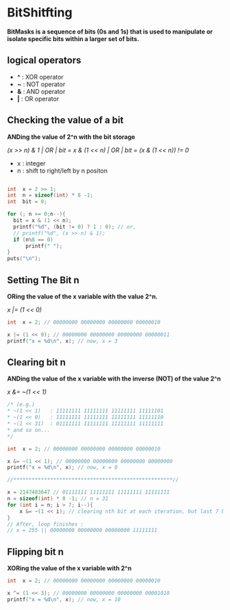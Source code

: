 # BitShitfting

**BitMasks is a sequence of bits (0s and 1s) that is used to manipulate or isolate specific bits within a larger set of bits.**

## logical operators
- **^** : XOR operator
- **~** : NOT operator
- **&** : AND operator
- **|** : OR operator

## Checking the value of a bit
**ANDing the value of 2^n with the bit storage**

*(x >> n) & 1 | OR | bit = x & (1 << n) | OR | bit = (x & (1 << n)) != 0*

- x : integer
- n : shift to right/left by n positon

``` c

int  x = 2 >> 1;
int  n = sizeof(int) * 8 -1;
int  bit = 0;

for (; n >= 0;n--){
  bit = x & (1 << n);
  printf("%d", (bit != 0) ? 1 : 0); // or,
  // printf("%d", (x >> n) & 1);
  if (n%8 == 0)
      printf(" ");
}
puts("\n");

```

## Setting The Bit n
**ORing the value of the x variable with the value 2^n.**

*x |= (1 << 0)*

``` c
int  x = 2; // 00000000 00000000 00000000 00000010

x |= (1 << 0); // 00000000 00000000 00000000 00000011
printf("x = %d\n", x); // now, x = 3
```

## Clearing bit n
**ANDing the value of the x variable with the inverse (NOT) of the value 2^n**

*x &= ~(1 << 1)*

``` c
/* (e.g.)
* ~(1 << 1)   : 11111111 11111111 11111111 11111101
* ~(1 << 0)   : 11111111 11111111 11111111 11111110
* ~(1 << 31)  : 01111111 11111111 11111111 11111111
* and so on...
*/

int  x = 2; // 00000000 00000000 00000000 00000010

x &= ~(1 << 1); // 00000000 00000000 00000000 00000000
printf("x = %d\n", x); // now, x = 0

//****************************************************//

x = 2147483647 // 01111111 11111111 11111111 11111111
n = sizeof(int) * 8 -1; // n = 31
for (int i = n; i > 7; i--){
	x &= ~(1 << i); // clearing nth bit at each iteration, but last 7 bits
}
// After, loop finishes :
// x = 255 || 00000000 00000000 00000000 11111111

```

## Flipping bit n
**XORing the value of the x variable with 2^n**

``` c
int  x = 2; // 00000000 00000000 00000000 00000010

x ^= (1 << 3); // 00000000 00000000 00000000 00001010
printf("x = %d\n", x); // now, x = 10
```
